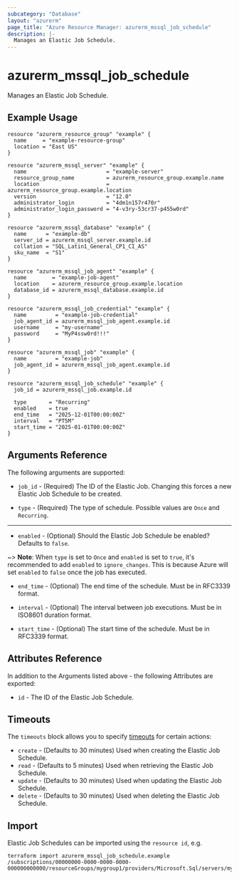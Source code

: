 ```yaml
---
subcategory: "Database"
layout: "azurerm"
page_title: "Azure Resource Manager: azurerm_mssql_job_schedule"
description: |-
  Manages an Elastic Job Schedule.
---
```


# azurerm_mssql_job_schedule

Manages an Elastic Job Schedule.

## Example Usage

```hcl
resource "azurerm_resource_group" "example" {
  name     = "example-resource-group"
  location = "East US"
}

resource "azurerm_mssql_server" "example" {
  name                         = "example-server"
  resource_group_name          = azurerm_resource_group.example.name
  location                     = azurerm_resource_group.example.location
  version                      = "12.0"
  administrator_login          = "4dm1n157r470r"
  administrator_login_password = "4-v3ry-53cr37-p455w0rd"
}

resource "azurerm_mssql_database" "example" {
  name      = "example-db"
  server_id = azurerm_mssql_server.example.id
  collation = "SQL_Latin1_General_CP1_CI_AS"
  sku_name  = "S1"
}

resource "azurerm_mssql_job_agent" "example" {
  name        = "example-job-agent"
  location    = azurerm_resource_group.example.location
  database_id = azurerm_mssql_database.example.id
}

resource "azurerm_mssql_job_credential" "example" {
  name         = "example-job-credential"
  job_agent_id = azurerm_mssql_job_agent.example.id
  username     = "my-username"
  password     = "MyP4ssw0rd!!!"
}

resource "azurerm_mssql_job" "example" {
  name         = "example-job"
  job_agent_id = azurerm_mssql_job_agent.example.id
}

resource "azurerm_mssql_job_schedule" "example" {
  job_id = azurerm_mssql_job.example.id

  type       = "Recurring"
  enabled    = true
  end_time   = "2025-12-01T00:00:00Z"
  interval   = "PT5M"
  start_time = "2025-01-01T00:00:00Z"
}
```

## Arguments Reference

The following arguments are supported:

* `job_id` - (Required) The ID of the Elastic Job. Changing this forces a new Elastic Job Schedule to be created.

* `type` - (Required) The type of schedule. Possible values are `Once` and `Recurring`.

---

* `enabled` - (Optional) Should the Elastic Job Schedule be enabled? Defaults to `false`.

~> **Note**: When `type` is set to `Once` and `enabled` is set to `true`, it's recommended to add `enabled` to `ignore_changes`. This is because Azure will set `enabled` to `false` once the job has executed.

* `end_time` - (Optional) The end time of the schedule. Must be in RFC3339 format.

* `interval` - (Optional) The interval between job executions. Must be in ISO8601 duration format.

* `start_time` - (Optional) The start time of the schedule. Must be in RFC3339 format.

## Attributes Reference

In addition to the Arguments listed above - the following Attributes are exported: 

* `id` - The ID of the Elastic Job Schedule.

## Timeouts

The `timeouts` block allows you to specify [timeouts](https://www.terraform.io/language/resources/syntax#operation-timeouts) for certain actions:

* `create` - (Defaults to 30 minutes) Used when creating the Elastic Job Schedule.
* `read` - (Defaults to 5 minutes) Used when retrieving the Elastic Job Schedule.
* `update` - (Defaults to 30 minutes) Used when updating the Elastic Job Schedule.
* `delete` - (Defaults to 30 minutes) Used when deleting the Elastic Job Schedule.

## Import

Elastic Job Schedules can be imported using the `resource id`, e.g.

```shell
terraform import azurerm_mssql_job_schedule.example /subscriptions/00000000-0000-0000-0000-000000000000/resourceGroups/mygroup1/providers/Microsoft.Sql/servers/myserver1/jobAgents/myjobagent1/jobs/myjob1
```
